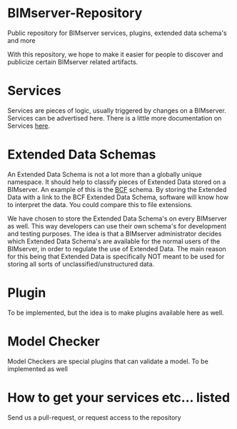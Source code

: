 BIMserver-Repository
====================

Public repository for BIMserver services, plugins, extended data schema's and more

With this repository, we hope to make it easier for people to discover and publicize certain BIMserver related artifacts.

# Services

Services are pieces of logic, usually triggered by changes on a BIMserver. Services can be advertised here. There is a little more documentation on Services [here](https://github.com/opensourceBIM/BIMserver/wiki/Writing-a-remote-service).

# Extended Data Schemas

An Extended Data Schema is not a lot more than a globally unique namespace. It should help to classify pieces of Extended Data stored on a BIMserver. An example of this is the [BCF](http://www.buildingsmart-tech.org/specifications/bcf-releases) schema. By storing the Extended Data with a link to the BCF Extended Data Schema, software will know how to interpret the data. You could compare this to file extensions.

We have chosen to store the Extended Data Schema's on every BIMserver as well. This way developers can use their own schema's for development and testing purposes. The idea is that a BIMserver administrator decides which Extended Data Schema's are available for the normal users of the BIMserver, in order to regulate the use of Extended Data. The main reason for this being that Extended Data is specifically NOT meant to be used for storing all sorts of unclassified/unstructured data.

# Plugin

To be implemented, but the idea is to make plugins available here as well.

# Model Checker

Model Checkers are special plugins that can validate a model. To be implemented as well

# How to get your services etc... listed

Send us a pull-request, or request access to the repository
